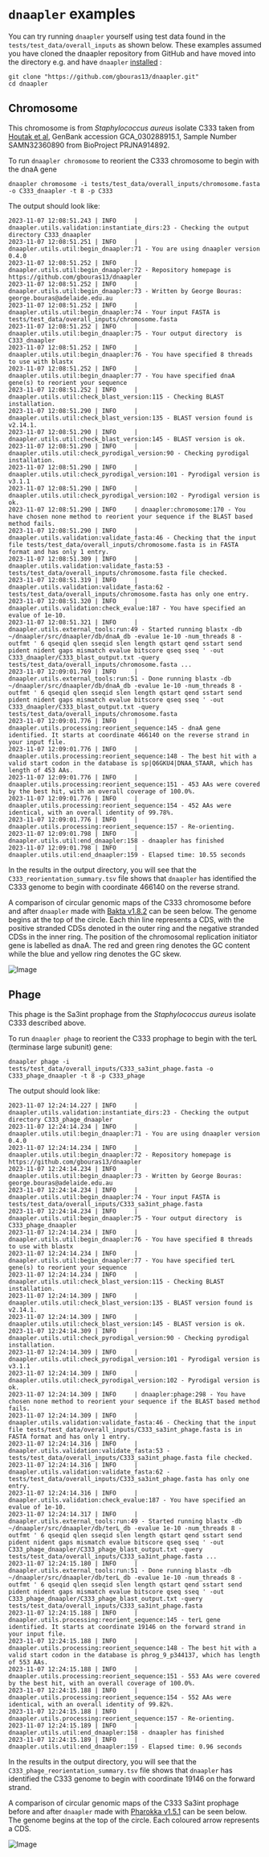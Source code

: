 
# `dnaapler` examples

You can try running `dnaapler` yourself using test data found in the `tests/test_data/overall_inputs` as shown below. These examples assumed you have cloned the dnaapler repository from GitHub and have moved into the directory e.g. and have `dnaapler` [installed](install.md) :

```
git clone "https://github.com/gbouras13/dnaapler.git"
cd dnaapler
```

## Chromosome

This chromosome is from _Staphylococcus aureus_ isolate C333 taken from [Houtak et al](https://www.biorxiv.org/content/10.1101/2023.03.28.534496v1), GenBank accession GCA_030288915.1, Sample Number SAMN32360890 from BioProject PRJNA914892.

To run `dnaapler chromosome` to reorient the C333 chromosome to begin with the dnaA gene 

```
dnaapler chromosome -i tests/test_data/overall_inputs/chromosome.fasta -o C333_dnaapler -t 8 -p C333
```

The output should look like:

```
2023-11-07 12:08:51.243 | INFO     | dnaapler.utils.validation:instantiate_dirs:23 - Checking the output directory C333_dnaapler
2023-11-07 12:08:51.251 | INFO     | dnaapler.utils.util:begin_dnaapler:71 - You are using dnaapler version 0.4.0
2023-11-07 12:08:51.252 | INFO     | dnaapler.utils.util:begin_dnaapler:72 - Repository homepage is https://github.com/gbouras13/dnaapler
2023-11-07 12:08:51.252 | INFO     | dnaapler.utils.util:begin_dnaapler:73 - Written by George Bouras: george.bouras@adelaide.edu.au
2023-11-07 12:08:51.252 | INFO     | dnaapler.utils.util:begin_dnaapler:74 - Your input FASTA is tests/test_data/overall_inputs/chromosome.fasta
2023-11-07 12:08:51.252 | INFO     | dnaapler.utils.util:begin_dnaapler:75 - Your output directory  is C333_dnaapler
2023-11-07 12:08:51.252 | INFO     | dnaapler.utils.util:begin_dnaapler:76 - You have specified 8 threads to use with blastx
2023-11-07 12:08:51.252 | INFO     | dnaapler.utils.util:begin_dnaapler:77 - You have specified dnaA gene(s) to reorient your sequence
2023-11-07 12:08:51.252 | INFO     | dnaapler.utils.util:check_blast_version:115 - Checking BLAST installation.
2023-11-07 12:08:51.290 | INFO     | dnaapler.utils.util:check_blast_version:135 - BLAST version found is v2.14.1.
2023-11-07 12:08:51.290 | INFO     | dnaapler.utils.util:check_blast_version:145 - BLAST version is ok.
2023-11-07 12:08:51.290 | INFO     | dnaapler.utils.util:check_pyrodigal_version:90 - Checking pyrodigal installation.
2023-11-07 12:08:51.290 | INFO     | dnaapler.utils.util:check_pyrodigal_version:101 - Pyrodigal version is v3.1.1
2023-11-07 12:08:51.290 | INFO     | dnaapler.utils.util:check_pyrodigal_version:102 - Pyrodigal version is ok.
2023-11-07 12:08:51.290 | INFO     | dnaapler:chromosome:170 - You have chosen none method to reorient your sequence if the BLAST based method fails.
2023-11-07 12:08:51.290 | INFO     | dnaapler.utils.validation:validate_fasta:46 - Checking that the input file tests/test_data/overall_inputs/chromosome.fasta is in FASTA format and has only 1 entry.
2023-11-07 12:08:51.309 | INFO     | dnaapler.utils.validation:validate_fasta:53 - tests/test_data/overall_inputs/chromosome.fasta file checked.
2023-11-07 12:08:51.319 | INFO     | dnaapler.utils.validation:validate_fasta:62 - tests/test_data/overall_inputs/chromosome.fasta has only one entry.
2023-11-07 12:08:51.320 | INFO     | dnaapler.utils.validation:check_evalue:187 - You have specified an evalue of 1e-10.
2023-11-07 12:08:51.321 | INFO     | dnaapler.utils.external_tools:run:49 - Started running blastx -db ~/dnaapler/src/dnaapler/db/dnaA_db -evalue 1e-10 -num_threads 8 -outfmt ' 6 qseqid qlen sseqid slen length qstart qend sstart send pident nident gaps mismatch evalue bitscore qseq sseq ' -out C333_dnaapler/C333_blast_output.txt -query tests/test_data/overall_inputs/chromosome.fasta ...
2023-11-07 12:09:01.769 | INFO     | dnaapler.utils.external_tools:run:51 - Done running blastx -db ~/dnaapler/src/dnaapler/db/dnaA_db -evalue 1e-10 -num_threads 8 -outfmt ' 6 qseqid qlen sseqid slen length qstart qend sstart send pident nident gaps mismatch evalue bitscore qseq sseq ' -out C333_dnaapler/C333_blast_output.txt -query tests/test_data/overall_inputs/chromosome.fasta
2023-11-07 12:09:01.776 | INFO     | dnaapler.utils.processing:reorient_sequence:145 - dnaA gene identified. It starts at coordinate 466140 on the reverse strand in your input file.
2023-11-07 12:09:01.776 | INFO     | dnaapler.utils.processing:reorient_sequence:148 - The best hit with a valid start codon in the database is sp|Q6GKU4|DNAA_STAAR, which has length of 453 AAs.
2023-11-07 12:09:01.776 | INFO     | dnaapler.utils.processing:reorient_sequence:151 - 453 AAs were covered by the best hit, with an overall coverage of 100.0%.
2023-11-07 12:09:01.776 | INFO     | dnaapler.utils.processing:reorient_sequence:154 - 452 AAs were identical, with an overall identity of 99.78%.
2023-11-07 12:09:01.776 | INFO     | dnaapler.utils.processing:reorient_sequence:157 - Re-orienting.
2023-11-07 12:09:01.798 | INFO     | dnaapler.utils.util:end_dnaapler:158 - dnaapler has finished
2023-11-07 12:09:01.798 | INFO     | dnaapler.utils.util:end_dnaapler:159 - Elapsed time: 10.55 seconds
```

In the results in the output directory, you will see that the `C333_reorientation_summary.tsv` file shows that `dnaapler` has identified the C333 genome to begin with coordinate 466140 on the reverse strand.

A comparison of circular genomic maps of the C333 chromosome before and after `dnaapler` made with [Bakta v1.8.2](https://github.com/oschwengers/bakta) can be seen below. The genome begins at the top of the circle. Each thin line represents a CDS, with the positive stranded CDSs denoted in the outer ring and the negative stranded CDSs in the inner ring. The position of the chromosomal replication initiator gene is labelled as dnaA. The red and green ring denotes the GC content while the blue and yellow ring denotes the GC skew. 

![Image](C333_chromosome_combined.png)

## Phage

This phage is the Sa3int prophage from the _Staphylococcus aureus_ isolate C333 described above.

To run `dnaapler phage` to reorient the C333 prophage to begin with the terL (terminase large subunit) gene: 

```
dnaapler phage -i tests/test_data/overall_inputs/C333_sa3int_phage.fasta -o C333_phage_dnaapler -t 8 -p C333_phage
```

The output should look like:

```
2023-11-07 12:24:14.227 | INFO     | dnaapler.utils.validation:instantiate_dirs:23 - Checking the output directory C333_phage_dnaapler
2023-11-07 12:24:14.234 | INFO     | dnaapler.utils.util:begin_dnaapler:71 - You are using dnaapler version 0.4.0
2023-11-07 12:24:14.234 | INFO     | dnaapler.utils.util:begin_dnaapler:72 - Repository homepage is https://github.com/gbouras13/dnaapler
2023-11-07 12:24:14.234 | INFO     | dnaapler.utils.util:begin_dnaapler:73 - Written by George Bouras: george.bouras@adelaide.edu.au
2023-11-07 12:24:14.234 | INFO     | dnaapler.utils.util:begin_dnaapler:74 - Your input FASTA is tests/test_data/overall_inputs/C333_sa3int_phage.fasta
2023-11-07 12:24:14.234 | INFO     | dnaapler.utils.util:begin_dnaapler:75 - Your output directory  is C333_phage_dnaapler
2023-11-07 12:24:14.234 | INFO     | dnaapler.utils.util:begin_dnaapler:76 - You have specified 8 threads to use with blastx
2023-11-07 12:24:14.234 | INFO     | dnaapler.utils.util:begin_dnaapler:77 - You have specified terL gene(s) to reorient your sequence
2023-11-07 12:24:14.234 | INFO     | dnaapler.utils.util:check_blast_version:115 - Checking BLAST installation.
2023-11-07 12:24:14.309 | INFO     | dnaapler.utils.util:check_blast_version:135 - BLAST version found is v2.14.1.
2023-11-07 12:24:14.309 | INFO     | dnaapler.utils.util:check_blast_version:145 - BLAST version is ok.
2023-11-07 12:24:14.309 | INFO     | dnaapler.utils.util:check_pyrodigal_version:90 - Checking pyrodigal installation.
2023-11-07 12:24:14.309 | INFO     | dnaapler.utils.util:check_pyrodigal_version:101 - Pyrodigal version is v3.1.1
2023-11-07 12:24:14.309 | INFO     | dnaapler.utils.util:check_pyrodigal_version:102 - Pyrodigal version is ok.
2023-11-07 12:24:14.309 | INFO     | dnaapler:phage:298 - You have chosen none method to reorient your sequence if the BLAST based method fails.
2023-11-07 12:24:14.309 | INFO     | dnaapler.utils.validation:validate_fasta:46 - Checking that the input file tests/test_data/overall_inputs/C333_sa3int_phage.fasta is in FASTA format and has only 1 entry.
2023-11-07 12:24:14.316 | INFO     | dnaapler.utils.validation:validate_fasta:53 - tests/test_data/overall_inputs/C333_sa3int_phage.fasta file checked.
2023-11-07 12:24:14.316 | INFO     | dnaapler.utils.validation:validate_fasta:62 - tests/test_data/overall_inputs/C333_sa3int_phage.fasta has only one entry.
2023-11-07 12:24:14.316 | INFO     | dnaapler.utils.validation:check_evalue:187 - You have specified an evalue of 1e-10.
2023-11-07 12:24:14.317 | INFO     | dnaapler.utils.external_tools:run:49 - Started running blastx -db ~/dnaapler/src/dnaapler/db/terL_db -evalue 1e-10 -num_threads 8 -outfmt ' 6 qseqid qlen sseqid slen length qstart qend sstart send pident nident gaps mismatch evalue bitscore qseq sseq ' -out C333_phage_dnaapler/C333_phage_blast_output.txt -query tests/test_data/overall_inputs/C333_sa3int_phage.fasta ...
2023-11-07 12:24:15.180 | INFO     | dnaapler.utils.external_tools:run:51 - Done running blastx -db ~/dnaapler/src/dnaapler/db/terL_db -evalue 1e-10 -num_threads 8 -outfmt ' 6 qseqid qlen sseqid slen length qstart qend sstart send pident nident gaps mismatch evalue bitscore qseq sseq ' -out C333_phage_dnaapler/C333_phage_blast_output.txt -query tests/test_data/overall_inputs/C333_sa3int_phage.fasta
2023-11-07 12:24:15.188 | INFO     | dnaapler.utils.processing:reorient_sequence:145 - terL gene identified. It starts at coordinate 19146 on the forward strand in your input file.
2023-11-07 12:24:15.188 | INFO     | dnaapler.utils.processing:reorient_sequence:148 - The best hit with a valid start codon in the database is phrog_9_p344137, which has length of 553 AAs.
2023-11-07 12:24:15.188 | INFO     | dnaapler.utils.processing:reorient_sequence:151 - 553 AAs were covered by the best hit, with an overall coverage of 100.0%.
2023-11-07 12:24:15.188 | INFO     | dnaapler.utils.processing:reorient_sequence:154 - 552 AAs were identical, with an overall identity of 99.82%.
2023-11-07 12:24:15.188 | INFO     | dnaapler.utils.processing:reorient_sequence:157 - Re-orienting.
2023-11-07 12:24:15.189 | INFO     | dnaapler.utils.util:end_dnaapler:158 - dnaapler has finished
2023-11-07 12:24:15.189 | INFO     | dnaapler.utils.util:end_dnaapler:159 - Elapsed time: 0.96 seconds
```

In the results in the output directory, you will see that the `C333_phage_reorientation_summary.tsv` file shows that `dnaapler` has identified the C333 genome to begin with coordinate 19146 on the forward strand.

A comparison of circular genomic maps of the C333 Sa3int prophage before and after `dnaapler` made with [Pharokka v1.5.1](https://github.com/gbouras13/pharokka) can be seen below. The genome begins at the top of the circle. Each coloured arrow represents a CDS.

![Image](C333_phage_combined.png)
